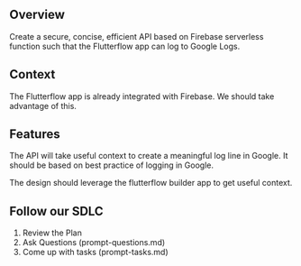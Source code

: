 ## Overview
Create a secure, concise, efficient API based on Firebase serverless function such that the Flutterflow app can log to Google Logs.

## Context
The Flutterflow app is already integrated with Firebase.  We should take advantage of this.

## Features
The API will take useful context to create a meaningful log line in Google.  It should be based on best practice of logging in Google.

The design should leverage the flutterflow builder app to get useful context.

## Follow our SDLC
1. Review the Plan
2. Ask Questions (prompt-questions.md)
3. Come up with tasks (prompt-tasks.md)


